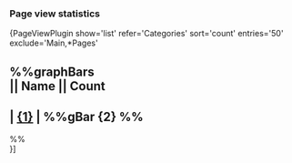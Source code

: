 ### Page view statistics  
  
{PageViewPlugin show='list' refer='Categories' sort='count' entries='50' exclude='Main,*Pages'  
  
%%graphBars  
|| Name  || Count  
---
|  [{1}](../{1}/index.md) | %%gBar {2} %%  
---
%%  
}]  
